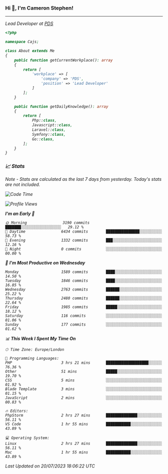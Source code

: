 ### Hi 👋, I'm Cameron Stephen!
<hr>
<p><em>Lead Developer at <a href="https://prindatasolutions.co.uk">PDS</a></p>


```php
<?php

namespace Cajs;

class About extends Me
{
    public function getCurrentWorkplace(): array
    {
        return [
            'workplace' => [
                'company' => 'PDS',
                'position' => 'Lead Developer'
            ]
        ];
    }

    public function getDailyKnowledge(): array
    {
        return [
            Php::class,
            Javascript::class,
            Laravel::class,
            Symfony::class,
            Go::class,
        ];
    }
}
```

### 📈 Stats
<p><em>Note - Stats are calculated as the last 7 days from yesterday. Today's stats are not included.</em></p>


<!--START_SECTION:waka-->
![Code Time](http://img.shields.io/badge/Code%20Time-3%2C463%20hrs%2035%20mins-blue)

![Profile Views](http://img.shields.io/badge/Profile%20Views-0-blue)

**I'm an Early 🐤** 

```text
🌞 Morning                3190 commits        ███████░░░░░░░░░░░░░░░░░░   29.12 % 
🌆 Daytime                6434 commits        ███████████████░░░░░░░░░░   58.73 % 
🌃 Evening                1332 commits        ███░░░░░░░░░░░░░░░░░░░░░░   12.16 % 
🌙 Night                  0 commits           ░░░░░░░░░░░░░░░░░░░░░░░░░   00.00 % 
```
📅 **I'm Most Productive on Wednesday** 

```text
Monday                   1589 commits        ████░░░░░░░░░░░░░░░░░░░░░   14.50 % 
Tuesday                  1846 commits        ████░░░░░░░░░░░░░░░░░░░░░   16.85 % 
Wednesday                2763 commits        ██████░░░░░░░░░░░░░░░░░░░   25.22 % 
Thursday                 2480 commits        ██████░░░░░░░░░░░░░░░░░░░   22.64 % 
Friday                   1985 commits        █████░░░░░░░░░░░░░░░░░░░░   18.12 % 
Saturday                 116 commits         ░░░░░░░░░░░░░░░░░░░░░░░░░   01.06 % 
Sunday                   177 commits         ░░░░░░░░░░░░░░░░░░░░░░░░░   01.62 % 
```


📊 **This Week I Spent My Time On** 

```text
🕑︎ Time Zone: Europe/London

💬 Programming Languages: 
PHP                      3 hrs 21 mins       ███████████████████░░░░░░   76.36 % 
Other                    51 mins             █████░░░░░░░░░░░░░░░░░░░░   19.70 % 
CSS                      5 mins              ░░░░░░░░░░░░░░░░░░░░░░░░░   01.92 % 
Blade Template           3 mins              ░░░░░░░░░░░░░░░░░░░░░░░░░   01.15 % 
JavaScript               2 mins              ░░░░░░░░░░░░░░░░░░░░░░░░░   00.83 % 

🔥 Editors: 
PhpStorm                 2 hrs 27 mins       ██████████████░░░░░░░░░░░   56.11 % 
VS Code                  1 hr 55 mins        ███████████░░░░░░░░░░░░░░   43.89 % 

💻 Operating System: 
Linux                    2 hrs 27 mins       ██████████████░░░░░░░░░░░   56.11 % 
Mac                      1 hr 55 mins        ███████████░░░░░░░░░░░░░░   43.89 % 
```


 Last Updated on 20/07/2023 18:06:22 UTC
<!--END_SECTION:waka-->
